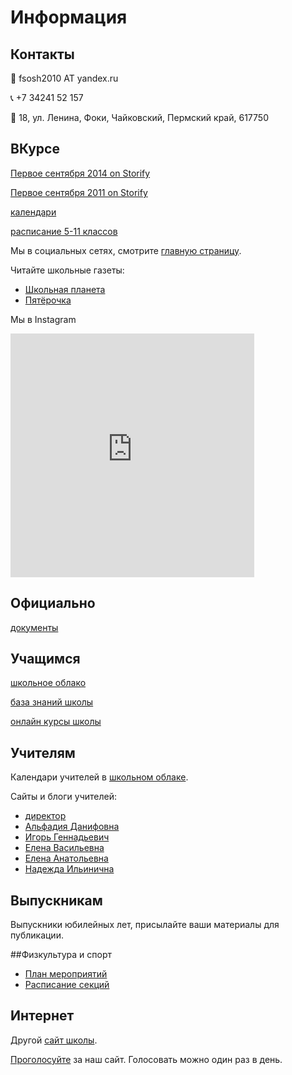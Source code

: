 # Информация

## Контакты

:e-mail: fsosh2010 AT yandex.ru

:telephone_receiver: +7 34241 52 157

:incoming_envelope: 18, ул. Ленина, Фоки, Чайковский, Пермский край, 617750

## ВКурсе

[Первое сентября 2014 on Storify](https://storify.com/fokischool/story)

[Первое сентября 2011 on Storify](https://storify.com/fokischool/new-story3)

[календари](http://alfadia-eflinfoki.blogspot.ru/p/blog-page_19.html)

[расписание 5-11 классов](https://docs.google.com/spreadsheets/d/1MYNjNV3MfplYcg-57zZNl93FmjYVqsVLZC3tevwFBng/pubhtml)

Мы в социальных сетях, смотрите [главную страницу](http://fokischool.org).

Читайте школьные газеты:

- [Школьная планета](http://planetfokischool.blogspot.ru/?view=magazine)
- [Пятёрочка](http://fiveismagazine.blogspot.ru)

Мы в Instagram

<!-- SnapWidget -->
<iframe src="http://snapwidget.com/in/?u=Zm9raV9zY2hvb2x8aW58MTI1fDN8M3x8bm98NXxub25lfG9uU3RhcnR8eWVzfG5v&ve=281114" title="Instagram Widget" class="snapwidget-widget" allowTransparency="true" frameborder="0" scrolling="no" style="border:none; overflow:hidden; width:390px; height:390px"></iframe>

## Официально

[документы](http://www.scribd.com/igor_n_)

## Учащимся

[школьное облако](https://docs.google.com/a/fokischool.org)

[база знаний школы](http://fokischool.org/mediawiki/)

[онлайн курсы школы](http://fokischool.org/moodle/)

## Учителям

Календари учителей в [школьном облаке](https://docs.google.com/a/fokischool.org).

Сайты и блоги учителей:

- [директор](http://ildarharisov.wordpress.com/)
- [Альфадия Данифовна](http://about.me/alfadia/)
- [Игорь Геннадьевич](https://www.vizify.com/igor-naumov)
- [Елена Васильевна](http://nsportal.ru/shadrina-elena-vasilevna)
- [Елена Анатольевна](http://nsportal.ru/elena04403)
- [Надежда Ильинична](http://nsportal.ru/makshakova-nadezhda-ilinichna)

## Выпускникам

Выпускники юбилейных лет, присылайте ваши материалы для публикации.

##Физкультура и спорт

- [План мероприятий](http://www.scribd.com/doc/209582699/Sports-Competitions-Spring-2014)
- [Расписание секций](http://www.scribd.com/doc/209582177/Sports-Clubs-Schedule)

## Интернет

Другой [сайт школы](http://fokinder.ru/).

[Проголосуйте](http://edu-top.ru/vote.php?id=39291) за наш сайт. Голосовать можно один раз в день.
